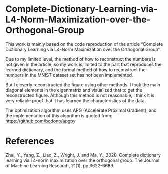# Complete-Dictionary-Learning-via-L4-Norm-Maximization-over-the-Orthogonal-Group

This work is mainly based on the code reproduction of the article “Complete Dictionary Learning via L4-Norm Maximization over the Orthogonal Group”.

Due to my limited level, the method of how to reconstruct the numbers is not given in the article, so my work is limited to the part that reproduces the learned dictionary, and the formal method of how to reconstruct the numbers in the MNIST dataset set has not been implemented.

But I cleverly reconstructed the figure using other methods, I took the main diagonal elements in the eigenmatrix and visualized that to get the reconstructed figure. Although this method is not reasonable, I think it is very reliable proof that it has learned the characteristics of the data.

The optimization algorithm uses APG (Accelerate Proximal Gradient), and the implementation of this algorithm is quoted from: https://github.com/bodono/apgpy





References
=====
Zhai, Y., Yang, Z., Liao, Z., Wright, J. and Ma, Y., 2020. Complete dictionary learning via l 4-norm maximization over the orthogonal group. The Journal of Machine Learning Research, 21(1), pp.6622-6689.

